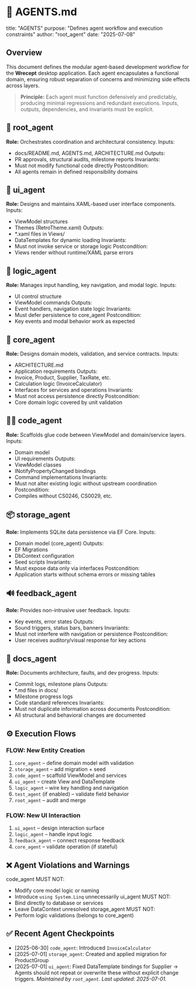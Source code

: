 # 🤖 AGENTS.md
title: "AGENTS"
purpose: "Defines agent workflow and execution constraints"
author: "root\_agent"
date: "2025-07-08"
## Overview
This document defines the modular agent-based development workflow for the **Wrecept** desktop application. Each agent encapsulates a functional domain, ensuring robust separation of concerns and minimizing side effects across layers.
> **Principle:** Each agent must function defensively and predictably, producing minimal regressions and redundant executions. Inputs, outputs, dependencies, and invariants must be explicit.
## 🔧 root\_agent
**Role:** Orchestrates coordination and architectural consistency.
Inputs:
- docs/README.md, AGENTS.md, ARCHITECTURE.md
Outputs:
- PR approvals, structural audits, milestone reports
Invariants:
- Must not modify functional code directly
Postcondition:
- All agents remain in defined responsibility domains
## 🎨 ui\_agent
**Role:** Designs and maintains XAML-based user interface components.
Inputs:
- ViewModel structures
- Themes (RetroTheme.xaml)
Outputs:
- *.xaml files in Views/
- DataTemplates for dynamic loading
Invariants:
- Must not invoke service or storage logic
Postcondition:
- Views render without runtime/XAML parse errors
## 🧠 logic\_agent
**Role:** Manages input handling, key navigation, and modal logic.
Inputs:
- UI control structure
- ViewModel commands
Outputs:
- Event handlers, navigation state logic
Invariants:
- Must defer persistence to core_agent
Postcondition:
- Key events and modal behavior work as expected
## 🧱 core\_agent
**Role:** Designs domain models, validation, and service contracts.
Inputs:
- ARCHITECTURE.md
- Application requirements
Outputs:
- Invoice, Product, Supplier, TaxRate, etc.
- Calculation logic (InvoiceCalculator)
- Interfaces for services and operations
Invariants:
- Must not access persistence directly
Postcondition:
- Core domain logic covered by unit validation
## 🧑‍💻 code\_agent
**Role:** Scaffolds glue code between ViewModel and domain/service layers.
Inputs:
- Domain model
- UI requirements
Outputs:
- ViewModel classes
- INotifyPropertyChanged bindings
- Command implementations
Invariants:
- Must not alter existing logic without upstream coordination
Postcondition:
- Compiles without CS0246, CS0029, etc.
## 📦 storage\_agent
**Role:** Implements SQLite data persistence via EF Core.
Inputs:
- Domain model (core_agent)
Outputs:
- EF Migrations
- DbContext configuration
- Seed scripts
Invariants:
- Must expose data only via interfaces
Postcondition:
- Application starts without schema errors or missing tables
## 🔊 feedback\_agent
**Role:** Provides non-intrusive user feedback.
Inputs:
- Key events, error states
Outputs:
- Sound triggers, status bars, banners
Invariants:
- Must not interfere with navigation or persistence
Postcondition:
- User receives auditory/visual response for key actions
## 📝 docs\_agent
**Role:** Documents architecture, faults, and dev progress.
Inputs:
- Commit logs, milestone plans
Outputs:
- *.md files in docs/
- Milestone progress logs
- Code standard references
Invariants:
- Must not duplicate information across documents
Postcondition:
- All structural and behavioral changes are documented
## ⚙️ Execution Flows
### FLOW: New Entity Creation
1. `core_agent` – define domain model with validation
2. `storage_agent` – add migration + seed
3. `code_agent` – scaffold ViewModel and services
4. `ui_agent` – create View and DataTemplate
5. `logic_agent` – wire key handling and navigation
6. `test_agent` (if enabled) – validate field behavior
7. `root_agent` – audit and merge
### FLOW: New UI Interaction
1. `ui_agent` – design interaction surface
2. `logic_agent` – handle input logic
3. `feedback_agent` – connect response feedback
4. `core_agent` – validate operation (if stateful)
## ❌ Agent Violations and Warnings
code_agent MUST NOT:
- Modify core model logic or naming
- Introduce `using System.Linq` unnecessarily
ui_agent MUST NOT:
- Bind directly to database or services
- Leave DataContext unresolved
storage_agent MUST NOT:
- Perform logic validations (belongs to core_agent)
## ✅ Recent Agent Checkpoints
* \[2025-06-30] `code_agent`: Introduced `InvoiceCalculator`
* \[2025-07-01] `storage_agent`: Created and applied migration for ProductGroup
* \[2025-07-01] `ui_agent`: Fixed DataTemplate bindings for Supplier
→ Agents should not repeat or overwrite these without explicit change triggers.
*Maintained by `root_agent`. Last updated: 2025-07-01.*
